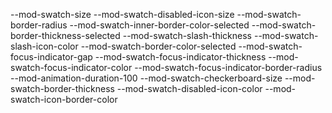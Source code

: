 --mod-swatch-size
--mod-swatch-disabled-icon-size
--mod-swatch-border-radius
--mod-swatch-inner-border-color-selected
--mod-swatch-border-thickness-selected
--mod-swatch-slash-thickness
--mod-swatch-slash-icon-color
--mod-swatch-border-color-selected
--mod-swatch-focus-indicator-gap
--mod-swatch-focus-indicator-thickness
--mod-swatch-focus-indicator-color
--mod-swatch-focus-indicator-border-radius
--mod-animation-duration-100
--mod-swatch-checkerboard-size
--mod-swatch-border-thickness
--mod-swatch-disabled-icon-color
--mod-swatch-icon-border-color
